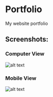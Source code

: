 # Portfolio
My website portfolio

## Screenshots:
### Computer View
![alt text]()

### Mobile View
![alt text]()
